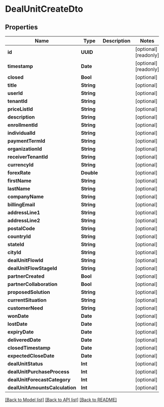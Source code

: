 # DealUnitCreateDto

## Properties
Name | Type | Description | Notes
------------ | ------------- | ------------- | -------------
**id** | **UUID** |  | [optional] [readonly] 
**timestamp** | **Date** |  | [optional] [readonly] 
**closed** | **Bool** |  | [optional] 
**title** | **String** |  | [optional] 
**userId** | **String** |  | [optional] 
**tenantId** | **String** |  | [optional] 
**priceListId** | **String** |  | [optional] 
**description** | **String** |  | [optional] 
**enrollmentId** | **String** |  | [optional] 
**individualId** | **String** |  | [optional] 
**paymentTermId** | **String** |  | [optional] 
**organizationId** | **String** |  | [optional] 
**receiverTenantId** | **String** |  | [optional] 
**currencyId** | **String** |  | [optional] 
**forexRate** | **Double** |  | [optional] 
**firstName** | **String** |  | [optional] 
**lastName** | **String** |  | [optional] 
**companyName** | **String** |  | [optional] 
**billingEmail** | **String** |  | [optional] 
**addressLine1** | **String** |  | [optional] 
**addressLine2** | **String** |  | [optional] 
**postalCode** | **String** |  | [optional] 
**countryId** | **String** |  | [optional] 
**stateId** | **String** |  | [optional] 
**cityId** | **String** |  | [optional] 
**dealUnitFlowId** | **String** |  | [optional] 
**dealUnitFlowStageId** | **String** |  | [optional] 
**partnerCreated** | **Bool** |  | [optional] 
**partnerCollaboration** | **Bool** |  | [optional] 
**proposedSolution** | **String** |  | [optional] 
**currentSituation** | **String** |  | [optional] 
**customerNeed** | **String** |  | [optional] 
**wonDate** | **Date** |  | [optional] 
**lostDate** | **Date** |  | [optional] 
**expiryDate** | **Date** |  | [optional] 
**deliveredDate** | **Date** |  | [optional] 
**closedTimestamp** | **Date** |  | [optional] 
**expectedCloseDate** | **Date** |  | [optional] 
**dealUnitStatus** | **Int** |  | [optional] 
**dealUnitPurchaseProcess** | **Int** |  | [optional] 
**dealUnitForecastCategory** | **Int** |  | [optional] 
**dealUnitAmountsCalculation** | **Int** |  | [optional] 

[[Back to Model list]](../README.md#documentation-for-models) [[Back to API list]](../README.md#documentation-for-api-endpoints) [[Back to README]](../README.md)


